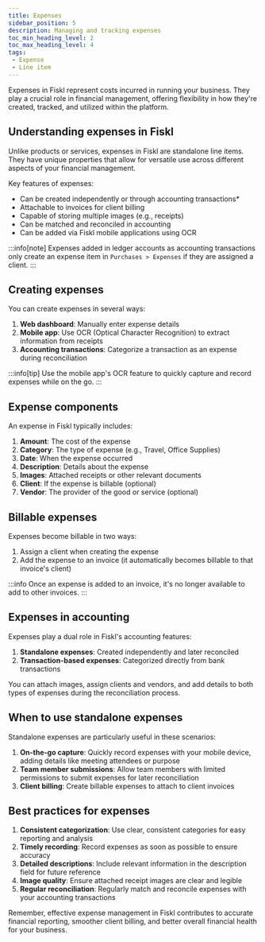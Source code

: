 ```yaml
---
title: Expenses
sidebar_position: 5
description: Managing and tracking expenses
toc_min_heading_level: 2
toc_max_heading_level: 4
tags:
 - Expense
 - Line item
---
```


Expenses in Fiskl represent costs incurred in running your business. They play a crucial role in financial management, offering flexibility in how they're created, tracked, and utilized within the platform.

## Understanding expenses in Fiskl

Unlike products or services, expenses in Fiskl are standalone line items. They have unique properties that allow for versatile use across different aspects of your financial management.

Key features of expenses:

- Can be created independently or through accounting transactions*
- Attachable to invoices for client billing
- Capable of storing multiple images (e.g., receipts)
- Can be matched and reconciled in accounting
- Can be added via Fiskl mobile applications using OCR

:::info[note]
Expenses added in ledger accounts as accounting transactions only create an expense item in `Purchases > Expenses` if they are assigned a client.
:::

## Creating expenses

You can create expenses in several ways:

1. **Web dashboard**: Manually enter expense details
1. **Mobile app**: Use OCR (Optical Character Recognition) to extract information from receipts
1. **Accounting transactions**: Categorize a transaction as an expense during reconciliation

:::info[tip]
Use the mobile app's OCR feature to quickly capture and record expenses while on the go.
:::

## Expense components

An expense in Fiskl typically includes:

1. **Amount**: The cost of the expense
2. **Category**: The type of expense (e.g., Travel, Office Supplies)
3. **Date**: When the expense occurred
4. **Description**: Details about the expense
5. **Images**: Attached receipts or other relevant documents
6. **Client**: If the expense is billable (optional)
7. **Vendor**: The provider of the good or service (optional)

## Billable expenses

Expenses become billable in two ways:

1. Assign a client when creating the expense
2. Add the expense to an invoice (it automatically becomes billable to that invoice's client)

:::info
Once an expense is added to an invoice, it's no longer available to add to other invoices.
:::

## Expenses in accounting

Expenses play a dual role in Fiskl's accounting features:

1. **Standalone expenses**: Created independently and later reconciled
2. **Transaction-based expenses**: Categorized directly from bank transactions

You can attach images, assign clients and vendors, and add details to both types of expenses during the reconciliation process.

## When to use standalone expenses

Standalone expenses are particularly useful in these scenarios:

1. **On-the-go capture**: Quickly record expenses with your mobile device, adding details like meeting attendees or purpose
2. **Team member submissions**: Allow team members with limited permissions to submit expenses for later reconciliation
3. **Client billing**: Create billable expenses to attach to client invoices

## Best practices for expenses

1. **Consistent categorization**: Use clear, consistent categories for easy reporting and analysis
2. **Timely recording**: Record expenses as soon as possible to ensure accuracy
3. **Detailed descriptions**: Include relevant information in the description field for future reference
4. **Image quality**: Ensure attached receipt images are clear and legible
5. **Regular reconciliation**: Regularly match and reconcile expenses with your accounting transactions

Remember, effective expense management in Fiskl contributes to accurate financial reporting, smoother client billing, and better overall financial health for your business.
